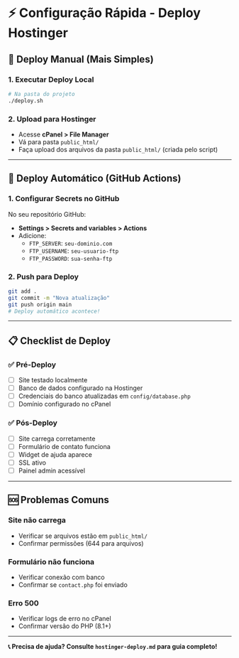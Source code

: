 # ⚡ Configuração Rápida - Deploy Hostinger

## 🚀 Deploy Manual (Mais Simples)

### 1. Executar Deploy Local
```bash
# Na pasta do projeto
./deploy.sh
```

### 2. Upload para Hostinger
- Acesse **cPanel > File Manager**
- Vá para pasta `public_html/`
- Faça upload dos arquivos da pasta `public_html/` (criada pelo script)

---

## 🔄 Deploy Automático (GitHub Actions)

### 1. Configurar Secrets no GitHub
No seu repositório GitHub:
- **Settings > Secrets and variables > Actions**
- Adicione:
  - `FTP_SERVER`: `seu-dominio.com`
  - `FTP_USERNAME`: `seu-usuario-ftp`
  - `FTP_PASSWORD`: `sua-senha-ftp`

### 2. Push para Deploy
```bash
git add .
git commit -m "Nova atualização"
git push origin main
# Deploy automático acontece!
```

---

## 📋 Checklist de Deploy

### ✅ Pré-Deploy
- [ ] Site testado localmente
- [ ] Banco de dados configurado na Hostinger
- [ ] Credenciais do banco atualizadas em `config/database.php`
- [ ] Domínio configurado no cPanel

### ✅ Pós-Deploy
- [ ] Site carrega corretamente
- [ ] Formulário de contato funciona
- [ ] Widget de ajuda aparece
- [ ] SSL ativo
- [ ] Painel admin acessível

---

## 🆘 Problemas Comuns

### Site não carrega
- Verificar se arquivos estão em `public_html/`
- Confirmar permissões (644 para arquivos)

### Formulário não funciona
- Verificar conexão com banco
- Confirmar se `contact.php` foi enviado

### Erro 500
- Verificar logs de erro no cPanel
- Confirmar versão do PHP (8.1+)

---

**📞 Precisa de ajuda? Consulte `hostinger-deploy.md` para guia completo!** 